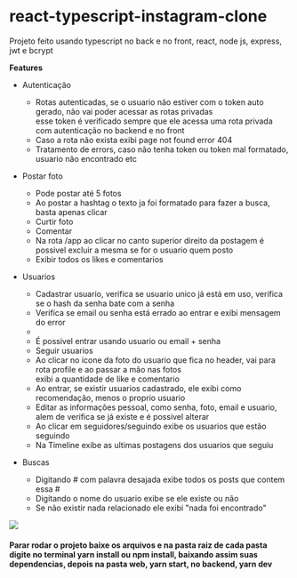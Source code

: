 # react-typescript-instagram-clone


Projeto feito usando typescript no back e no front, react, node js, express, jwt e bcrypt


<b>Features</b>

<ul>
    <li>Autenticação</li>
    <ul>
        <li>Rotas autenticadas, se o usuario não estiver com o token auto gerado, não vai poder acessar as rotas privadas<br> esse token é verificado
        sempre que ele acessa uma rota privada com autenticação no backend e no front</li>
        <li>Caso a rota não exista exibi page not found error 404</li>
        <li>Tratamento de errors, caso não tenha token ou token mal formatado, usuario não encontrado etc</li>
    </ul>
</ul>


<ul>
    <li>Postar foto</li>
    <ul>
        <li>Pode postar até 5 fotos</li>
        <li>Ao postar a hashtag o texto ja foi formatado para fazer a busca, basta apenas clicar</li>
        <li>Curtir foto</li>
        <li>Comentar</li>
        <li>Na rota /app ao clicar no canto superior direito da postagem é possivel excluir a mesma se for o usuario quem posto</li>
        <li>Exibir todos os likes e comentarios</li>
    </ul>
</ul>

<ul>
    <li>Usuarios</li>
    <ul>
        <li>Cadastrar usuario, verifica se usuario unico já está em uso, verifica se o hash da senha bate com a senha</li>
        <li>Verifica se email ou senha está errado ao entrar e exibi mensagem do error<li>
        <li>É possivel entrar usando usuario ou email + senha</li>
        <li>Seguir usuarios</li>
        <li>Ao clicar no icone da foto do usuario que fica no header, vai para rota profile e ao passar a mão nas fotos<br>
        exibi a quantidade de like e comentario</li>
        <li>Ao entrar, se existir usuarios cadastrado, ele exibi como recomendação, menos o proprio usuario</li>
        <li>Editar as informações pessoal, como senha, foto, email e usuario, alem de verifica se já existe e é possivel alterar</li>
        <li>Ao clicar em seguidores/seguindo exibe os usuarios que estão seguindo</li>
        <li>Na Timeline exibe as ultimas postagens dos usuarios que seguiu</li>
    </ul>
</ul>

<ul>
    <li>Buscas</li>
    <ul>
        <li>Digitando # com palavra desajada exibe todos os posts que contem essa #</li>
        <li>Digitando o nome do usuario exibe se ele existe ou não</li>
        <li>Se não existir nada relacionado ele exibi "nada foi encontrado"</li>
    </ul>
</ul>


<img src="test.gif"/>

<h4>Parar rodar o projeto baixe os arquivos e na pasta raiz de cada pasta digite no terminal yarn install ou npm install, baixando assim suas dependencias, depois na pasta web, yarn start, no backend, yarn dev</h4>
    
